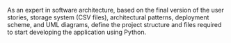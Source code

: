 As an expert in software architecture, based on the final version of the user stories, storage system (CSV files), architectural patterns, deployment scheme, and UML diagrams, define the project structure and files required to start developing the application using Python.